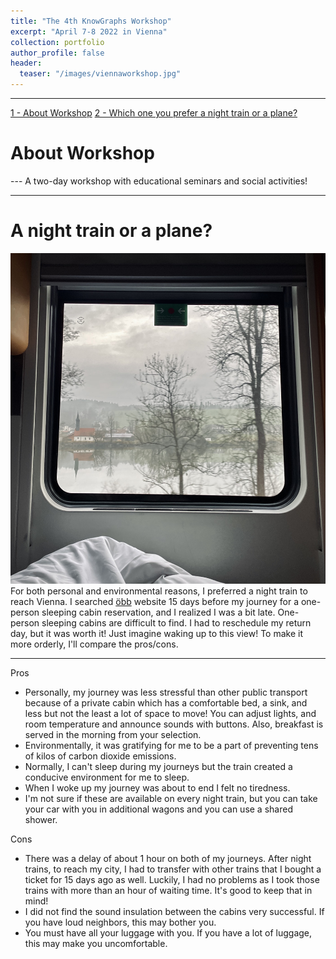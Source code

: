```yaml
---
title: "The 4th KnowGraphs Workshop"
excerpt: "April 7-8 2022 in Vienna"
collection: portfolio
author_profile: false
header:
  teaser: "/images/viennaworkshop.jpg"
---
```


---
<a href="#workshop">1 - About Workshop</a>
<a href="#transport">2 - Which one you prefer a night train or a plane?</a>

<div id = "workshop">
        <h1>About Workshop</h1>
</div>
 ---
A two-day workshop with educational seminars and social activities!

---
<div id = "transport">
        <h1>A night train or a plane?</h1>
</div>

<img src="/images/train.jpg"><span>For both personal and environmental reasons, I preferred a night train to reach Vienna. I searched <a href="https://www.nightjet.com/en/">öbb</a> website 15 days before my journey for a one-person sleeping cabin reservation, and I realized I was a bit late. One-person sleeping cabins are difficult to find. I had to reschedule my return day, but it was worth it! Just imagine waking up to this view! To make it more orderly, I'll compare the pros/cons. </span>

---
Pros

- Personally, my journey was less stressful than other public transport because of a private cabin which has a comfortable bed, a sink, and less but not the least a lot of space to move! You can adjust lights, and room temperature and announce sounds with buttons. Also, breakfast is served in the morning from your selection.
- Environmentally, it was gratifying for me to be a part of preventing tens of kilos of carbon dioxide emissions. 
- Normally, I can't sleep during my journeys but the train created a conducive environment for me to sleep.
- When I woke up my journey was about to end I felt no tiredness.
- I'm not sure if these are available on every night train, but you can take your car with you in additional wagons and you can use a shared shower.

Cons

- There was a delay of about 1 hour on both of my journeys. After night trains, to reach my city, I had to transfer with other trains that I bought a ticket for 15 days ago as well. Luckily, I had no problems as I took those trains with more than an hour of waiting time. It's good to keep that in mind!
- I did not find the sound insulation between the cabins very successful. If you have loud neighbors, this may bother you.
- You must have all your luggage with you. If you have a lot of luggage, this may make you uncomfortable.


 